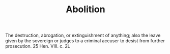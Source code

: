 ---
title: Abolition
permalink: "/definitions/abolition.html"
body: The destruction, abrogation, or extinguishment of anything; also the leave given
  by the sovereign or judges to a criminal accuser to desist from further prosecution.
  25 Hen. VIII. c. 2L
published_at: '2018-07-07'
layout: post
---